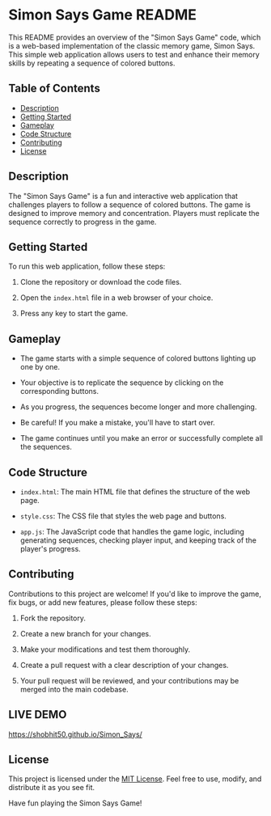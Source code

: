 # Simon Says Game README

This README provides an overview of the "Simon Says Game" code, which is a web-based implementation of the classic memory game, Simon Says. This simple web application allows users to test and enhance their memory skills by repeating a sequence of colored buttons.

## Table of Contents
- [Description](#description)
- [Getting Started](#getting-started)
- [Gameplay](#gameplay)
- [Code Structure](#code-structure)
- [Contributing](#contributing)
- [License](#license)

## Description

The "Simon Says Game" is a fun and interactive web application that challenges players to follow a sequence of colored buttons. The game is designed to improve memory and concentration. Players must replicate the sequence correctly to progress in the game.

## Getting Started

To run this web application, follow these steps:

1. Clone the repository or download the code files.

2. Open the `index.html` file in a web browser of your choice.

3. Press any key to start the game.

## Gameplay

- The game starts with a simple sequence of colored buttons lighting up one by one.

- Your objective is to replicate the sequence by clicking on the corresponding buttons.

- As you progress, the sequences become longer and more challenging.

- Be careful! If you make a mistake, you'll have to start over.

- The game continues until you make an error or successfully complete all the sequences.

## Code Structure

- `index.html`: The main HTML file that defines the structure of the web page.

- `style.css`: The CSS file that styles the web page and buttons.

- `app.js`: The JavaScript code that handles the game logic, including generating sequences, checking player input, and keeping track of the player's progress.

## Contributing

Contributions to this project are welcome! If you'd like to improve the game, fix bugs, or add new features, please follow these steps:

1. Fork the repository.

2. Create a new branch for your changes.

3. Make your modifications and test them thoroughly.

4. Create a pull request with a clear description of your changes.

5. Your pull request will be reviewed, and your contributions may be merged into the main codebase.

## LIVE DEMO
   https://shobhit50.github.io/Simon_Says/

## License

This project is licensed under the [MIT License](LICENSE). Feel free to use, modify, and distribute it as you see fit.

Have fun playing the Simon Says Game!
